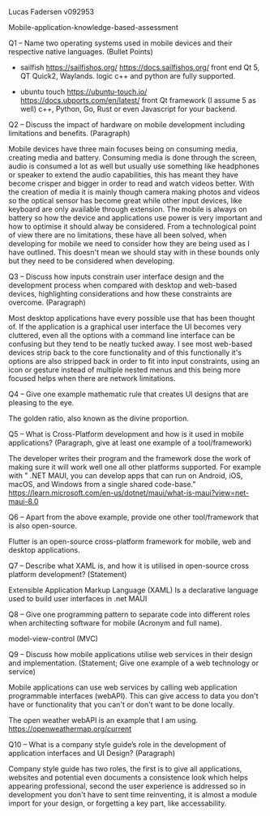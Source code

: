 ﻿Lucas Fadersen v092953

Mobile-application-knowledge-based-assessment

Q1 – Name two operating systems used in mobile devices and their respective native languages.
(Bullet Points)

- sailfish https://sailfishos.org/
https://docs.sailfishos.org/ 
front end Qt 5, QT Quick2, Waylands.
logic c++ and python are fully supported.

- ubuntu touch https://ubuntu-touch.io/
https://docs.ubports.com/en/latest/
front Qt framework (I assume 5 as well)
c++, Python, Go, Rust or even Javascript for your backend.

Q2 – Discuss the impact of hardware on mobile development including limitations and benefits. (Paragraph)

Mobile devices have three main focuses being on consuming media, creating media and battery. Consuming media is done through the screen, audio is consumed a lot as well but usually use something like headphones or speaker to extend the audio capabilities, this has meant they have become crisper and bigger in order to read and watch videos better. With the creation of media it is mainly though camera making photos and videos so the optical sensor has become great while other input devices, like keyboard are only available through extension. The mobile is always on battery so how the device and applications use power is very important and how to optimise it should alway be considered. From a technological point of view there are no limitations, these have all been solved, when developing for mobile we need to consider how they are being used as I have outlined. This doesn't mean we should stay with in these bounds only but they need to be considered when developing.

Q3 – Discuss how inputs constrain user interface design and the development process when 
compared with desktop and web-based devices, highlighting considerations and how these 
constraints are overcome. (Paragraph)

Most desktop applications have every possible use that has been thought of. If the application is a graphical user interface the UI becomes very cluttered, even all the options with a command line interface can be confusing but they tend to be neatly tucked away. I see most web-based devices strip back to the core functionality and of this functionally it's options are also stripped back in order to fit into input constraints, using an icon or gesture instead of multiple nested menus and this being more focused helps when there are network limitations.

Q4 – Give one example mathematic rule that creates UI designs that are pleasing to the eye.

The golden ratio, also known as the divine proportion.

Q5 – What is Cross-Platform development and how is it used in mobile applications? (Paragraph, 
give at least one example of a tool/framework)

The developer writes their program and the framework dose the work of making sure it will work well one all other platforms supported. For example with " .NET MAUI, you can develop apps that can run on Android, iOS, macOS, and Windows from a single shared code-base."
https://learn.microsoft.com/en-us/dotnet/maui/what-is-maui?view=net-maui-8.0

Q6 – Apart from the above example, provide one other tool/framework that is also open-source.

Flutter is an open-source cross-platform framework for mobile, web and desktop applications.

Q7 – Describe what XAML is, and how it is utilised in open-source cross platform development? (Statement)

Extensible Application Markup Language (XAML) Is a declarative language used to build user interfaces in .net MAUI

Q8 – Give one programming pattern to separate code into different roles when architecting software 
for mobile (Acronym and full name). 

model-view-control (MVC)

Q9 – Discuss how mobile applications utilise web services in their design and implementation. 
(Statement; Give one example of a web technology or service)

Mobile applications can use web services by calling web application programmable interfaces (webAPI). This can give access to data you don't have or functionality that you can't or don't want to be done locally.

The open weather webAPI is an example that I am using.
https://openweathermap.org/current

Q10 – What is a company style guide’s role in the development of application interfaces and UI 
Design? (Paragraph)

Company style guide has two roles, the first is to give all applications, websites and potential even documents a consistence look which helps appearing professional, second the user experience is addressed so in development you don't have to sent time reinventing, it is almost a module import for your design, or forgetting a key part, like accessability.